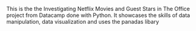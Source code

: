This is the the Investigating Netflix Movies and Guest Stars in The Office project from Datacamp done with Python.
It showcases the skills of data manipulation, data visualization and uses the panadas libary 
